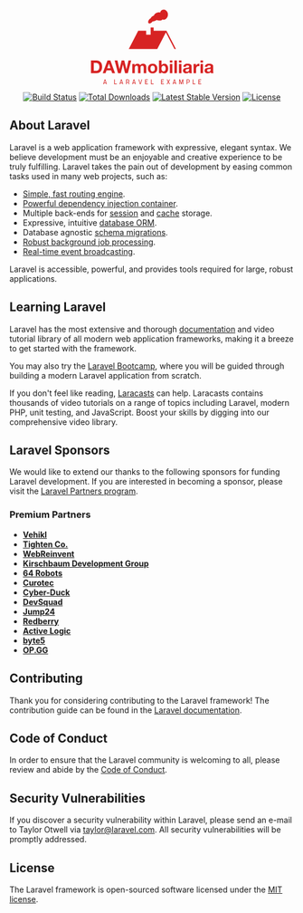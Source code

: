 <p align="center">
<svg width="217" height="136" viewBox="0 0 349.99999999999994 219.6851790699617" class="looka-1j8o68f"><defs id="SvgjsDefs1400"></defs><g id="SvgjsG1401" featurekey="YvLwfh-0" transform="matrix(435.227320677064,0,0,435.227320677064,108,7.0008928995833735)" fill="#d72323"><defs xmlns="http://www.w3.org/2000/svg"></defs><g xmlns="http://www.w3.org/2000/svg"><polygon class="fil0" points="0.0620441,0.138163 0.113938,0.138163 0.113938,0.163872 0.143561,0.163872 0.143561,0.116931 0.162986,0.116813 0.162986,0.138163 0.247255,0.138163 0.309299,0.257598 0.300016,0.257598 0.278169,0.215707 0.245566,0.153195 0.243483,0.149203 0.241401,0.153195 0.208802,0.215707 0.186955,0.257598 -0,0.257598 " style="fill: #d72323;"></polygon><path class="fil0" d="M0.183892 0.0199648c0.00685442,-0.00250791 0.0144411,-0.00293705 0.0215042,-0.00106694 0.00484258,-0.0170514 0.0246066,-0.0248113 0.039032,-0.0137521 0.0282956,0.021831 0.00411816,0.0705206 -0.0225908,0.0583275 -0.0100552,0.0109686 -0.0268311,0.00896074 -0.0392446,0.00398037 -0.00707489,0.00533471 -0.017201,0.00992139 -0.0262366,0.00953555 -0.0142088,0.018768 -0.0306303,0.0171813 -0.0290988,0.00153939 0.000980327,-0.0096143 0.00811821,-0.0184018 0.0166774,-0.0224885 0.0036654,-0.0086694 0.0118427,-0.0149923 0.0208192,-0.0174018 0.00276381,-0.0089135 0.0105946,-0.0155238 0.019138,-0.0186735z" style="fill: #d72323;"></path></g></g><g id="SvgjsG1402" featurekey="JZW510-0" transform="matrix(2.5208874188401427,0,0,2.5208874188401427,-3.478823724439274,137.5805256951904)" fill="#d72323"><path d="M7.5 5.720000000000001 c2.0266 0 3.62 0.62666 4.78 1.88 s1.74 2.98 1.74 5.18 c0 2.28 -0.58334 4.0534 -1.75 5.32 s-2.73 1.9 -4.69 1.9 l-6.2 0 l0 -14.28 l6.12 0 z M7.3 17.36 c1.1333 0 2.0134 -0.37334 2.64 -1.12 s0.94 -1.8067 0.94 -3.18 c0 -1.5733 -0.33666 -2.75 -1.01 -3.53 s-1.71 -1.17 -3.11 -1.17 l-2.24 0 l0 9 l2.78 0 z M23.32 5.720000000000001 l5.34 14.28 l-3.26 0 l-1.08 -3.18 l-5.34 0 l-1.12 3.18 l-3.18 0 l5.42 -14.28 l3.22 0 z M21.66 9.24 l-1.86 5.24 l3.7 0 l-1.8 -5.24 l-0.04 0 z M31.360000000000003 5.720000000000001 l2.26 9.72 l0.04 0 l2.48 -9.72 l2.94 0 l2.44 9.84 l0.04 0 l2.34 -9.84 l3.08 0 l-3.84 14.28 l-3.12 0 l-2.42 -9.72 l-0.04 0 l-2.38 9.72 l-3.18 0 l-3.78 -14.28 l3.14 0 z M54.080000000000005 9.38 c1.5067 0 2.5134 0.57332 3.02 1.72 c0.78666 -1.1467 1.8333 -1.72 3.14 -1.72 c1.2933 0 2.2434 0.32666 2.85 0.98 s0.91 1.5533 0.91 2.7 l0 6.94 l-2.84 0 l0 -5.98 c0 -0.90666 -0.13666 -1.5333 -0.41 -1.88 s-0.71668 -0.52 -1.33 -0.52 c-1.2667 0 -1.9 0.86666 -1.9 2.6 l0 5.78 l-2.84 0 l0 -6.1 c0 -0.88 -0.14 -1.48 -0.42 -1.8 s-0.71334 -0.48 -1.3 -0.48 c-0.54666 0 -1.0033 0.21666 -1.37 0.65 s-0.55 1.0033 -0.55 1.71 l0 6.02 l-2.84 0 l0 -10.34 l2.68 0 l0 1.4 l0.04 0 c0.78666 -1.12 1.84 -1.68 3.16 -1.68 z M71.26 9.38 c1.6533 0 2.96 0.50334 3.92 1.51 s1.44 2.3234 1.44 3.95 c0 1.64 -0.49 2.9566 -1.47 3.95 s-2.2766 1.49 -3.89 1.49 c-1.64 0 -2.94 -0.50334 -3.9 -1.51 s-1.44 -2.3166 -1.44 -3.93 c0 -1.6667 0.49 -2.9934 1.47 -3.98 s2.27 -1.48 3.87 -1.48 z M68.76 14.84 c0 1.0533 0.21334 1.8666 0.64 2.44 s1.0467 0.86 1.86 0.86 c0.84 0 1.47 -0.29334 1.89 -0.88 s0.63 -1.3933 0.63 -2.42 c0 -1.0667 -0.21666 -1.8867 -0.65 -2.46 s-1.0633 -0.86 -1.89 -0.86 c-0.8 0 -1.4133 0.28666 -1.84 0.86 s-0.64 1.3933 -0.64 2.46 z M81.30000000000001 5.720000000000001 l0.000019531 5.2 l0.04 0 c0.30666 -0.46666 0.74332 -0.84 1.31 -1.12 s1.2167 -0.42 1.95 -0.42 c1.2667 0 2.2966 0.50666 3.09 1.52 s1.19 2.32 1.19 3.92 c0 1.6133 -0.39334 2.9266 -1.18 3.94 s-1.8267 1.52 -3.12 1.52 c-1.68 0 -2.8066 -0.53334 -3.38 -1.6 l-0.04 0 l0 1.32 l-2.7 0 l0 -14.28 l2.84 0 z M81.2 14.84 c0 1 0.21998 1.8 0.65998 2.4 s1.0267 0.9 1.76 0.9 c0.72 0 1.3033 -0.29334 1.75 -0.88 s0.67 -1.3933 0.67 -2.42 c0 -1.0133 -0.21666 -1.82 -0.65 -2.42 s-1.03 -0.9 -1.79 -0.9 c-0.74666 0 -1.3333 0.30666 -1.76 0.92 s-0.64 1.4133 -0.64 2.4 z M93.60000000000001 5.720000000000001 l0 2.34 l-2.84 0 l0 -2.34 l2.84 0 z M93.60000000000001 9.66 l0 10.34 l-2.84 0 l0 -10.34 l2.84 0 z M98.76 5.720000000000001 l0 14.28 l-2.84 0 l0 -14.28 l2.84 0 z M103.92 5.720000000000001 l0 2.34 l-2.84 0 l0 -2.34 l2.84 0 z M103.92 9.66 l0 10.34 l-2.84 0 l0 -10.34 l2.84 0 z M110.92 9.38 c3.0134 0.01334 4.52 0.9933 4.52 2.94 l0 5.48 c0 1.0133 0.12 1.7467 0.36 2.2 l-2.88 0 c-0.10666 -0.32 -0.17332 -0.65334 -0.19998 -1 c-0.84 0.85334 -2 1.28 -3.48 1.28 c-1.08 0 -1.9367 -0.27334 -2.57 -0.82 s-0.95 -1.3067 -0.95 -2.28 c0 -0.94666 0.3 -1.68 0.9 -2.2 c0.61334 -0.54666 1.7267 -0.89332 3.34 -1.04 c1.1467 -0.12 1.8733 -0.27 2.18 -0.45 s0.46 -0.45666 0.46 -0.83 c0 -0.46666 -0.14 -0.81332 -0.42 -1.04 s-0.74666 -0.34 -1.4 -0.34 c-0.6 0 -1.0533 0.12334 -1.36 0.37 s-0.48666 0.64332 -0.54 1.19 l-2.84 0 c0.06666 -1.1333 0.53332 -1.9933 1.4 -2.58 s2.0266 -0.88 3.48 -0.88 z M108.56 17.06 c0 0.88 0.58 1.32 1.74 1.32 c1.52 -0.01334 2.2866 -0.79334 2.3 -2.34 l0 -1.1 c-0.22666 0.22666 -0.8 0.39332 -1.72 0.49998 c-0.8 0.09334 -1.3867 0.25668 -1.76 0.49002 s-0.56 0.61 -0.56 1.13 z M123.68 9.38 c0.24 0 0.44668 0.03334 0.62002 0.1 l0 2.64 c-0.30666 -0.06666 -0.64666 -0.1 -1.02 -0.1 c-1.8667 0 -2.8 1.1067 -2.8 3.32 l0 4.66 l-2.84 0 l0 -10.34 l2.7 0 l0 1.92 l0.04 0 c0.28 -0.66666 0.72334 -1.2 1.33 -1.6 s1.2633 -0.6 1.97 -0.6 z M128.34 5.720000000000001 l0 2.34 l-2.84 0 l0 -2.34 l2.84 0 z M128.34 9.66 l0 10.34 l-2.84 0 l0 -10.34 l2.84 0 z M135.34 9.38 c3.0134 0.01334 4.52 0.9933 4.52 2.94 l0 5.48 c0 1.0133 0.12 1.7467 0.36 2.2 l-2.88 0 c-0.10666 -0.32 -0.17332 -0.65334 -0.19998 -1 c-0.84 0.85334 -2 1.28 -3.48 1.28 c-1.08 0 -1.9367 -0.27334 -2.57 -0.82 s-0.95 -1.3067 -0.95 -2.28 c0 -0.94666 0.3 -1.68 0.9 -2.2 c0.61334 -0.54666 1.7267 -0.89332 3.34 -1.04 c1.1467 -0.12 1.8733 -0.27 2.18 -0.45 s0.46 -0.45666 0.46 -0.83 c0 -0.46666 -0.14 -0.81332 -0.42 -1.04 s-0.74666 -0.34 -1.4 -0.34 c-0.6 0 -1.0533 0.12334 -1.36 0.37 s-0.48666 0.64332 -0.54 1.19 l-2.84 0 c0.06666 -1.1333 0.53332 -1.9933 1.4 -2.58 s2.0266 -0.88 3.48 -0.88 z M132.98 17.06 c0 0.88 0.58 1.32 1.74 1.32 c1.52 -0.01334 2.2866 -0.79334 2.3 -2.34 l0 -1.1 c-0.22666 0.22666 -0.8 0.39332 -1.72 0.49998 c-0.8 0.09334 -1.3867 0.25668 -1.76 0.49002 s-0.56 0.61 -0.56 1.13 z"></path></g><g id="SvgjsG1403" featurekey="zdvuGz-0" transform="matrix(0.9775127241237794,0,0,0.9775127241237794,34.39129609152164,200.1349245874861)" fill="#d72323"><path d="M10.92 19.66 c0.08 0.22 -0.04 0.34 -0.24 0.34 l-1.12 0 c-0.2 0 -0.3 -0.12 -0.38 -0.34 l-0.76 -2.6 l-5.28 0 l-0.76 2.6 c-0.06 0.22 -0.18 0.34 -0.38 0.34 l-1.12 0 c-0.2 0 -0.3 -0.12 -0.24 -0.34 l4.04 -13.34 c0.06 -0.2 0.2 -0.32 0.38 -0.32 l1.42 0 c0.18 0 0.32 0.12 0.38 0.32 z M3.58 15.54 l4.4 0 l-2.2 -7.42 z M39.913 18.42 c0.2 0 0.3 0.1 0.3 0.3 l0 0.98 c0 0.2 -0.1 0.3 -0.3 0.3 l-6.94 0 c-0.2 0 -0.3 -0.1 -0.3 -0.3 l0 -13.4 c0 -0.2 0.1 -0.3 0.3 -0.3 l1.14 0 c0.2 0 0.3 0.1 0.3 0.3 l0 12.12 l5.5 0 z M58.6195 19.66 c0.08 0.22 -0.04 0.34 -0.24 0.34 l-1.12 0 c-0.2 0 -0.3 -0.12 -0.38 -0.34 l-0.76 -2.6 l-5.28 0 l-0.76 2.6 c-0.06 0.22 -0.18 0.34 -0.38 0.34 l-1.12 0 c-0.2 0 -0.3 -0.12 -0.24 -0.34 l4.04 -13.34 c0.06 -0.2 0.2 -0.32 0.38 -0.32 l1.42 0 c0.18 0 0.32 0.12 0.38 0.32 z M51.2795 15.54 l4.4 0 l-2.2 -7.42 z M76.946 19.6 c0.1 0.24 -0.02 0.4 -0.28 0.4 l-1.12 0 c-0.18 0 -0.34 -0.08 -0.4 -0.26 l-2.02 -4.56 c-0.16 0.02 -0.32 0.02 -0.5 0.02 l-3.42 0 l0 4.5 c0 0.2 -0.1 0.3 -0.3 0.3 l-1.14 0 c-0.2 0 -0.3 -0.1 -0.3 -0.3 l0 -13.4 c0 -0.2 0.1 -0.3 0.3 -0.3 l1.14 0 l3.72 0 c2.6 0 3.96 1.4 3.96 4 l0 1.2 c0 1.74 -0.62 2.96 -1.82 3.56 z M69.206 13.620000000000001 l3.42 0 c1.56 0 2.22 -0.64 2.22 -2.42 l0 -1.2 c0 -1.78 -0.66 -2.42 -2.22 -2.42 l-3.42 0 l0 6.04 z M95.6125 19.66 c0.08 0.22 -0.04 0.34 -0.24 0.34 l-1.12 0 c-0.2 0 -0.3 -0.12 -0.38 -0.34 l-0.76 -2.6 l-5.28 0 l-0.76 2.6 c-0.06 0.22 -0.18 0.34 -0.38 0.34 l-1.12 0 c-0.2 0 -0.3 -0.12 -0.24 -0.34 l4.04 -13.34 c0.06 -0.2 0.2 -0.32 0.38 -0.32 l1.42 0 c0.18 0 0.32 0.12 0.38 0.32 z M88.2725 15.54 l4.4 0 l-2.2 -7.42 z M103.839 6.34 c-0.06 -0.22 0.04 -0.34 0.24 -0.34 l1.12 0 c0.2 0 0.32 0.12 0.38 0.34 l3.4 11.54 l3.42 -11.54 c0.06 -0.22 0.16 -0.34 0.36 -0.34 l1.12 0 c0.2 0 0.32 0.12 0.26 0.34 l-4.06 13.34 c-0.06 0.2 -0.2 0.32 -0.38 0.32 l-1.44 0 c-0.18 0 -0.32 -0.12 -0.38 -0.32 z M130.7655 7.58 l-6.02 0 l0 4.76 l4.6 0 c0.2 0 0.3 0.1 0.3 0.3 l0 0.98 c0 0.2 -0.1 0.3 -0.3 0.3 l-4.6 0 l0 4.5 l6.12 0 c0.2 0 0.3 0.1 0.3 0.3 l0 0.98 c0 0.2 -0.1 0.3 -0.3 0.3 l-7.56 0 c-0.2 0 -0.3 -0.1 -0.3 -0.3 l0 -13.4 c0 -0.2 0.1 -0.3 0.3 -0.3 l7.46 0 c0.2 0 0.3 0.1 0.3 0.3 l0 0.98 c0 0.2 -0.1 0.3 -0.3 0.3 z M147.512 18.42 c0.2 0 0.3 0.1 0.3 0.3 l0 0.98 c0 0.2 -0.1 0.3 -0.3 0.3 l-6.94 0 c-0.2 0 -0.3 -0.1 -0.3 -0.3 l0 -13.4 c0 -0.2 0.1 -0.3 0.3 -0.3 l1.14 0 c0.2 0 0.3 0.1 0.3 0.3 l0 12.12 l5.5 0 z M177.485 7.58 l-6.02 0 l0 4.76 l4.6 0 c0.2 0 0.3 0.1 0.3 0.3 l0 0.98 c0 0.2 -0.1 0.3 -0.3 0.3 l-4.6 0 l0 4.5 l6.12 0 c0.2 0 0.3 0.1 0.3 0.3 l0 0.98 c0 0.2 -0.1 0.3 -0.3 0.3 l-7.56 0 c-0.2 0 -0.3 -0.1 -0.3 -0.3 l0 -13.4 c0 -0.2 0.1 -0.3 0.3 -0.3 l7.46 0 c0.2 0 0.3 0.1 0.3 0.3 l0 0.98 c0 0.2 -0.1 0.3 -0.3 0.3 z M191.8915 13 l3.66 6.72 c0.12 0.2 0 0.28 -0.2 0.28 l-1.26 0 c-0.2 0 -0.28 -0.08 -0.4 -0.28 l-2.7 -5.02 l-2.68 5.02 c-0.12 0.2 -0.2 0.28 -0.4 0.28 l-1.26 0 c-0.2 0 -0.32 -0.08 -0.2 -0.28 l3.66 -6.72 l-3.66 -6.72 c-0.12 -0.2 0 -0.28 0.2 -0.28 l1.26 0 c0.2 0 0.28 0.08 0.4 0.28 l2.68 5.02 l2.7 -5.02 c0.12 -0.2 0.2 -0.28 0.4 -0.28 l1.26 0 c0.2 0 0.32 0.08 0.2 0.28 z M213.93799999999996 19.66 c0.08 0.22 -0.04 0.34 -0.24 0.34 l-1.12 0 c-0.2 0 -0.3 -0.12 -0.38 -0.34 l-0.76 -2.6 l-5.28 0 l-0.76 2.6 c-0.06 0.22 -0.18 0.34 -0.38 0.34 l-1.12 0 c-0.2 0 -0.3 -0.12 -0.24 -0.34 l4.04 -13.34 c0.06 -0.2 0.2 -0.32 0.38 -0.32 l1.42 0 c0.18 0 0.32 0.12 0.38 0.32 z M206.59799999999998 15.54 l4.4 0 l-2.2 -7.42 z M234.42449999999997 6 c0.2 0 0.3 0.1 0.3 0.3 l0 13.4 c0 0.2 -0.1 0.3 -0.3 0.3 l-1.14 0 c-0.2 0 -0.3 -0.1 -0.3 -0.3 l0 -11.18 l-3.32 11.18 c-0.06 0.2 -0.2 0.3 -0.38 0.3 l-1.06 0 c-0.18 0 -0.32 -0.1 -0.38 -0.3 l-3.32 -11.18 l0 11.18 c0 0.2 -0.1 0.3 -0.3 0.3 l-1.14 0 c-0.2 0 -0.3 -0.1 -0.3 -0.3 l0 -13.4 c0 -0.2 0.1 -0.3 0.3 -0.3 l1.98 0 c0.2 0 0.34 0.1 0.4 0.3 l3.28 10.76 l3.32 -10.76 c0.06 -0.2 0.2 -0.3 0.4 -0.3 l1.96 0 z M249.49099999999999 6 c2.6 0 3.96 1.46 3.96 4 l0 1.2 c0 2.54 -1.36 4 -3.96 4 l-3.42 0 l0 4.5 c0 0.2 -0.1 0.3 -0.3 0.3 l-1.14 0 c-0.2 0 -0.3 -0.1 -0.3 -0.3 l0 -13.4 c0 -0.2 0.1 -0.3 0.3 -0.3 l1.14 0 l3.72 0 z M251.71099999999998 11.2 l0 -1.2 c0 -1.78 -0.66 -2.42 -2.22 -2.42 l-3.42 0 l0 6.04 l3.42 0 c1.56 0 2.22 -0.64 2.22 -2.42 z M269.5975 18.42 c0.2 0 0.3 0.1 0.3 0.3 l0 0.98 c0 0.2 -0.1 0.3 -0.3 0.3 l-6.94 0 c-0.2 0 -0.3 -0.1 -0.3 -0.3 l0 -13.4 c0 -0.2 0.1 -0.3 0.3 -0.3 l1.14 0 c0.2 0 0.3 0.1 0.3 0.3 l0 12.12 l5.5 0 z M286.664 7.58 l-6.02 0 l0 4.76 l4.6 0 c0.2 0 0.3 0.1 0.3 0.3 l0 0.98 c0 0.2 -0.1 0.3 -0.3 0.3 l-4.6 0 l0 4.5 l6.12 0 c0.2 0 0.3 0.1 0.3 0.3 l0 0.98 c0 0.2 -0.1 0.3 -0.3 0.3 l-7.56 0 c-0.2 0 -0.3 -0.1 -0.3 -0.3 l0 -13.4 c0 -0.2 0.1 -0.3 0.3 -0.3 l7.46 0 c0.2 0 0.3 0.1 0.3 0.3 l0 0.98 c0 0.2 -0.1 0.3 -0.3 0.3 z"></path></g></svg>
<p align="center">
<a href="https://github.com/laravel/framework/actions"><img src="https://github.com/laravel/framework/workflows/tests/badge.svg" alt="Build Status"></a>
<a href="https://packagist.org/packages/laravel/framework"><img src="https://img.shields.io/packagist/dt/laravel/framework" alt="Total Downloads"></a>
<a href="https://packagist.org/packages/laravel/framework"><img src="https://img.shields.io/packagist/v/laravel/framework" alt="Latest Stable Version"></a>
<a href="https://packagist.org/packages/laravel/framework"><img src="https://img.shields.io/packagist/l/laravel/framework" alt="License"></a>
</p>

## About Laravel

Laravel is a web application framework with expressive, elegant syntax. We believe development must be an enjoyable and creative experience to be truly fulfilling. Laravel takes the pain out of development by easing common tasks used in many web projects, such as:

- [Simple, fast routing engine](https://laravel.com/docs/routing).
- [Powerful dependency injection container](https://laravel.com/docs/container).
- Multiple back-ends for [session](https://laravel.com/docs/session) and [cache](https://laravel.com/docs/cache) storage.
- Expressive, intuitive [database ORM](https://laravel.com/docs/eloquent).
- Database agnostic [schema migrations](https://laravel.com/docs/migrations).
- [Robust background job processing](https://laravel.com/docs/queues).
- [Real-time event broadcasting](https://laravel.com/docs/broadcasting).

Laravel is accessible, powerful, and provides tools required for large, robust applications.

## Learning Laravel

Laravel has the most extensive and thorough [documentation](https://laravel.com/docs) and video tutorial library of all modern web application frameworks, making it a breeze to get started with the framework.

You may also try the [Laravel Bootcamp](https://bootcamp.laravel.com), where you will be guided through building a modern Laravel application from scratch.

If you don't feel like reading, [Laracasts](https://laracasts.com) can help. Laracasts contains thousands of video tutorials on a range of topics including Laravel, modern PHP, unit testing, and JavaScript. Boost your skills by digging into our comprehensive video library.

## Laravel Sponsors

We would like to extend our thanks to the following sponsors for funding Laravel development. If you are interested in becoming a sponsor, please visit the [Laravel Partners program](https://partners.laravel.com).

### Premium Partners

- **[Vehikl](https://vehikl.com/)**
- **[Tighten Co.](https://tighten.co)**
- **[WebReinvent](https://webreinvent.com/)**
- **[Kirschbaum Development Group](https://kirschbaumdevelopment.com)**
- **[64 Robots](https://64robots.com)**
- **[Curotec](https://www.curotec.com/services/technologies/laravel/)**
- **[Cyber-Duck](https://cyber-duck.co.uk)**
- **[DevSquad](https://devsquad.com/hire-laravel-developers)**
- **[Jump24](https://jump24.co.uk)**
- **[Redberry](https://redberry.international/laravel/)**
- **[Active Logic](https://activelogic.com)**
- **[byte5](https://byte5.de)**
- **[OP.GG](https://op.gg)**

## Contributing

Thank you for considering contributing to the Laravel framework! The contribution guide can be found in the [Laravel documentation](https://laravel.com/docs/contributions).

## Code of Conduct

In order to ensure that the Laravel community is welcoming to all, please review and abide by the [Code of Conduct](https://laravel.com/docs/contributions#code-of-conduct).

## Security Vulnerabilities

If you discover a security vulnerability within Laravel, please send an e-mail to Taylor Otwell via [taylor@laravel.com](mailto:taylor@laravel.com). All security vulnerabilities will be promptly addressed.

## License

The Laravel framework is open-sourced software licensed under the [MIT license](https://opensource.org/licenses/MIT).
